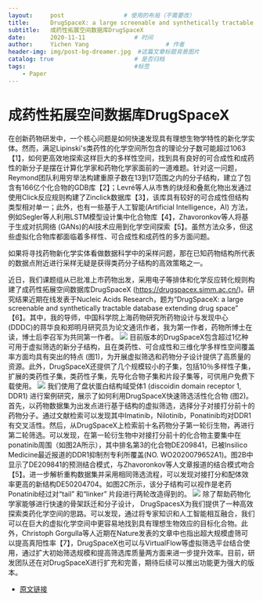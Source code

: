 ```yaml
---
layout:     post                 # 使用的布局（不需要改）
title:      DrugSpaceX: a large screenable and synthetically tractable database extending drug space           # 标题 
subtitle:   成药性拓展空间数据库DrugSpaceX
date:       2020-11-11              # 时间
author:     Yichen Yang                      # 作者
header-img: img/post-bg-dreamer.jpg  #这篇文章标题背景图片
catalog: true                       # 是否归档
tags:                               #标签
    - Paper
---
```

# 成药性拓展空间数据库DrugSpaceX


在创新药物研发中，一个核心问题是如何快速发现具有理想生物学特性的新化学实体。然而，满足Lipinski's类药性的化学空间所包含的理论分子数可能超过1063【1】，如何更高效地探索这样巨大的多样性空间，找到具有良好的可合成性和成药性的新分子是摆在计算化学家和药物化学家面前的一道难题。针对这一问题，Reymond团队利用穷举法构建重原子数在13到17范围之内的分子结构，建立了包含有166亿个化合物的GDB库【2】；Levré等人从市售的炔烃和叠氮化物出发通过使用Click反应规则构建了Zinclick数据库【3】，该库具有较好的可合成性但结构类型相对单一；此外，也有一些基于人工智能(Artificial Intelligence，AI) 方法，例如Segler等人利用LSTM模型设计集中化合物库【4】，Zhavoronkov等人将基于生成对抗网络 (GANs)的AI技术应用到化学空间探索【5】。虽然方法众多，但这些虚拟化合物库都面临着多样性、可合成性和成药性的多方面问题。
    
如果将寻找药物新化学实体看做数据科学中的采样问题，那在已知药物结构所代表的数据点附近进行采样无疑是获得类药分子结构的高效策略之一。

近日，我们课题组从已批准上市药物出发，采用电子等排体和化学反应转化规则构建了成药性拓展空间数据库DrugSpaceX (https://drugspacex.simm.ac.cn/)。研究结果近期在线发表于Nucleic Acids Research，题为“DrugSpaceX: a large screenable and synthetically tractable database extending drug space” 【6】。其中，我的导师，中国科学院上海药物研究所药物设计与发现中心 (DDDC)的蒋华良和郑明月研究员为论文通讯作者，我为第一作者，药物所博士在读，博士后李召军为共同第一作者。
	![](https://expert.phirda.com/add/A/images/PlqGiacEDZrmJ2aXZ4BweoFVwHTNhRoibq3ZHhepIEbd9u9ZQRPUASZ6jibp47BTyTXRjrwzp6ibXOtu7ibz6PhDibDw.png)
	目前版本的DrugSpaceX包含超过1亿种可用于虚拟筛选的新分子结构，且在类药性、可合成性和三维化学多样性空间覆盖率方面均具有突出的特点 (图1)，为开展虚拟筛选和药物分子设计提供了高质量的资源。此外，DrugSpaceX还提供了几个规模较小的子集，包括10％多样性子集，扩展的类药性子集，类药性子集，先导化合物子集和片段子集等，可供用户免费下载使用。
	![](https://expert.phirda.com/add/A/images/PlqGiacEDZrmJ2aXZ4BweoFVwHTNhRoibqyrDASN2FwGnEU8VLU4po1icC6Qn7yia9Md71rqjflyXLcticQSDuD9VRw.png)
	我们使用了盘状蛋白结构域受体1 (discoidin domain receptor 1, DDR1) 进行案例研究，展示了如何利用DrugSpaceX快速筛选活性化合物 (图2)。首先，以药物数据集为出发点进行基于结构的虚拟筛选，选择分子对接打分前十的药物分子。通过文献检索可以发现其中Imatinib，Nilotinib，Ponatinib均对DDR1有交叉活性。然后，从DrugSpaceX上检索前十名药物分子第一轮衍生物，再进行第二轮筛选。可以发现，在第一轮衍生物中对接打分前十的化合物主要集中在ponatinib周围（如图2A所示），其中排名第3的化合物DE209841，已被Insilico Medicine最近报道的DDR1抑制剂专利所覆盖(NO. WO2020079652A1)。图2B中显示了DE209841的预测结合模式，与Zhavoronkov等人文章报道的结合模式吻合【5】。进一步解析重构数据集并采用相同筛选流程，可以发现对接打分和配体效率更高的新结构DE50204704。如图2C所示，该分子结构可以视作是老药Ponatinib经过对“tail” 和“linker” 片段进行两轮改造得到的。
	![](https://expert.phirda.com/add/A/images/PlqGiacEDZrmJ2aXZ4BweoFVwHTNhRoibqELEkYlgldkLcuqFESwLZCelR4kROXHVbP6gDia84lTI5YNFiaaunWJ9Q.png)
	除了帮助药物化学家能够进行快速的骨架跃迁和分子设计， DrugSpacesX为我们提供了一种高效探索类药化学空间的思路。可以发现，通过将专家知识和人工智能相互融合，我们可以在巨大的虚拟化学空间中更容易地找到具有理想生物效应的目标化合物。此外，Christoph Gorgulla等人近期在Nature发表的文章中也指出超大规模虚筛可以提高真阳性率【7】，DrugSpaceX也可以与VirtualFlow等虚拟筛选平台结合使用，通过扩大初始筛选规模和提高筛选库质量两方面来进一步提升效率。目前，研发团队还在对DrugSpaceX进行扩充和完善，期待后续可以推出功能更为强大的版本。
	
* [原文链接](https://doi.org/10.1093/nar/gkaa920)